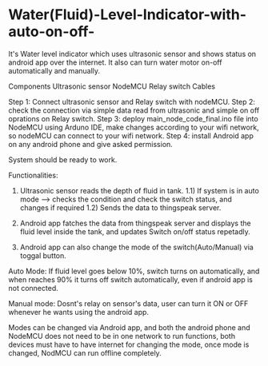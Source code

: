 # Water(Fluid)-Level-Indicator-with-auto-on-off-
It's Water level indicator which uses ultrasonic sensor and shows status on android app over the internet. It also can turn water motor on-off automatically and manually. 

Components 
Ultrasonic sensor
NodeMCU
Relay switch
Cables 


Step 1: Connect ultrasonic sensor and Relay switch with nodeMCU.
Step 2: check the connection via simple data read from ultrasonic and simple on off oprations on Relay switch.
Step 3: deploy main_node_code_final.ino file into NodeMCU using Arduno IDE, make changes according to your wifi network, so nodeMCU can connect to your wifi network.
Step 4: install Android app on any android phone and give asked permission.

System should be ready to work.


Functionalities:

1) Ultrasonic sensor reads the depth of fluid in tank.
      1.1) If system is in auto mode --> checks the condition and check the switch status, and changes if required 
      1.2) Sends the data to thingspeak server.
      
2) Android app fatches the data from thingspeak server and displays the fluid level inside the tank, and updates Switch on/off status repetadly. 
3) Android app can also change the mode of the switch(Auto/Manual) via toggal button. 

Auto Mode:
  If fluid level goes below 10%, switch turns on automatically, and when reaches 90% it turns off switch automatically, even if android app is not connected.
  
Manual mode:
  Dosnt's relay on sensor's data, user can turn it ON or OFF whenever he wants using the android app.
  
 Modes can be changed via Android app, and both the android phone and NodeMCU does not need to be in one network to run functions, both devices must have to have internet for changing the mode, once mode is changed, NodMCU can run offline completely. 
